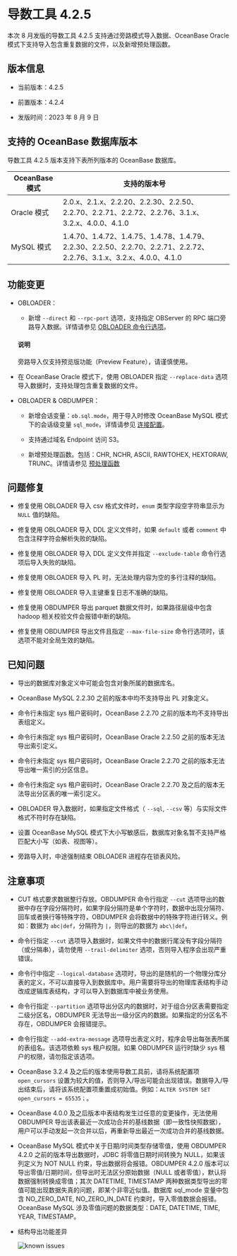 # 导数工具 4.2.5

本次 8 月发版的导数工具 4.2.5 支持通过旁路模式导入数据、OceanBase Oracle 模式下支持导入包含重复数据的文件，以及新增预处理函数。

## 版本信息

* 当前版本：4.2.5

* 前置版本：4.2.4

* 发版时间：2023 年 8 月 9 日

## 支持的 OceanBase 数据库版本

导数工具 4.2.5 版本支持下表所列版本的 OceanBase 数据库。


| OceanBase 模式|支持的版本号|
|-------------------------|--------------------------------------------------------------------------------------------------------|
| Oracle 模式 | 2.0.x、2.1.x、2.2.20、2.2.30、2.2.50、2.2.70、2.2.71、2.2.72、2.2.76、3.1.x、3.2.x、4.0.0、4.1.0                   |
| MySQL 模式  | 1.4.70、1.4.72、1.4.75、1.4.78、1.4.79、2.2.30、2.2.50、2.2.70、2.2.71、2.2.72、2.2.76、3.1.x、3.2.x、4.0.0、4.1.0 |

## 功能变更  

* OBLOADER：

  * 新增 `--direct` 和 `--rpc-port` 选项，支持指定 OBServer 的 RPC 端口旁路导入数据。详情请参见 [OBLOADER 命令行选项](../../../500.OBLOADER/200.obloader-command-line-options.md)。

  <main id="notice" type='explain'>
     <h4>说明</h4>
    <p>旁路导入仅支持预览版功能（Preview Feature），请谨慎使用。</p>
  </main>

* 在 OceanBase Oracle 模式下，使用 OBLOADER 指定 `--replace-data` 选项导入数据时，支持处理包含重复数据的文件。

* OBLOADER & OBDUMPER：

  * 新增会话变量：`ob.sql.mode`，用于导入时修改 OceanBase MySQL 模式下的会话级变量 `sql_mode`，详情请参见 [连接配置](../../../800.obloaderobdumper-session-variables.md)。

  * 支持通过域名 Endpoint 访问 S3。

  * 新增预处理函数。包括：CHR, NCHR, ASCII, RAWTOHEX, HEXTORAW, TRUNC。详情请参见 [预处理函数](../../../500.OBLOADER/300.obloader-data-processing/200.obloader-preprocessing-functions.md)


## 问题修复

  * 修复使用 OBLOADER 导入 csv 格式文件时，`enum` 类型字段空字符串显示为 `NULL` 值的缺陷。

  * 修复使用 OBLOADER 导入 DDL 定义文件时，如果 `default` 或者 `comment` 中包含注释字符会解析失败的缺陷。

  * 修复使用 OBLOADER 导入 DDL 定义文件并指定 `--exclude-table` 命令行选项后导入失败的缺陷。

  * 修复使用 OBLOADER 导入 PL 时，无法处理内容为空的多行注释的缺陷。

  * 修复使用 OBLOADER 导入主键重复日志不准确的缺陷。

  * 修复使用 OBDUMPER 导出 parquet 数据文件时，如果路径层级中包含 hadoop 相关校验文件会报错中断的缺陷。

  * 修复使用 OBDUMPER 导出文件且指定 `--max-file-size` 命令行选项时，该选项不能对全局生效的缺陷。


## 已知问题

* 导出的数据库对象定义中可能会包含对象所属的数据库名。

* OceanBase MySQL 2.2.30 之前的版本中均不支持导出 PL 对象定义。

* 命令行未指定 sys 租户密码时，OceanBase 2.2.70 之前的版本均不支持导出表组定义。

* 命令行未指定 sys 租户密码时，OceanBase Oracle 2.2.50 之前的版本无法导出索引定义。

* 命令行未指定 sys 租户密码时，OceanBase Oracle  2.2.70 之前的版本无法导出唯一索引的分区信息。

* 命令行未指定 sys 租户密码时，OceanBase Oracle 2.2.70 及之后的版本无法导出分区表的唯一索引定义。

* OBLOADER 导入数据时，如果指定文件格式（ `--sql`, `--csv` 等）与实际文件格式不符时存在缺陷。

* 设置 OceanBase MySQL 模式下大小写敏感后，数据库对象名暂不支持严格匹配大小写（如表、视图等）。

* 旁路导入时，中途强制结束 OBLOADER 进程存在锁表风险。



## 注意事项

* CUT 格式要求数据整行存放。OBDUMPER 命令行指定 `--cut` 选项导出的数据中存在字段分隔符时，如果字段分隔符是单个字符时，数据中出现分隔符、回车或者换行等特殊字符，OBDUMPER 会将数据中的特殊字符进行转义。例如：数据为 `abc|def`，分隔符为 `|`，则导出的数据为 `abc\|def`。

* 命令行指定 `--cut` 选项导入数据时，如果文件中的数据行尾没有字段分隔符（或分隔串），请勿使用 `--trail-delimiter` 选项，否则导入程序会出现严重错误。

* 命令行中指定 `--logical-database` 选项时，导出的是随机的一个物理分库分表的定义，不可以直接导入到数据库中。用户需要将导出的物理库表结构手动改成逻辑库表结构，才可以导入到数据库中被业务使用。

* 命令行指定 `--partition` 选项导出分区内的数据时，对于组合分区表需要指定二级分区名，OBDUMPER 无法导出一级分区内的数据。如果指定的分区名不存在，OBDUMPER 会报错提示。

* 命令行指定 `--add-extra-message` 选项导出表定义时，程序会导出每张表所属的表组名。该选项依赖 sys 租户权限。如果 OBDUMPER 运行时缺少 sys 租户的权限，请勿指定该选项。

* OceanBase 3.2.4 及之后的版本使用导数工具前，请将系统配置项 `open_cursors` 设置为较大的值，否则导入/导出可能会出现错误。数据导入/导出结束后，请将该系统配置项重置成初始值。例如：`ALTER SYSTEM SET open_cursors = 65535；`。

* OceanBase 4.0.0 及之后版本中表结构发生过任意的变更操作，无法使用 OBDUMPER 导出该表最近一次成功合并的基线数据（即一致性快照数据），用户可以手动发起一次合并以后，再重新导出最近一次成功合并的基线数据。

* OceanBase MySQL 模式中关于日期/时间类型存储零值，使用 OBDUMPER 4.2.0 之前的版本导出数据时，JDBC 将零值日期时间转换为 NULL，如果该列定义为 NOT NULL 约束，导出数据将会报错。OBDUMPER 4.2.0 版本可以导出零值/日期时间，但导出时无法区分原始数据（NULL 或者零值），默认将数据强制转换成零值；其次 DATETIME, TIMESTAMP 两种数据类型导出的零值可能出现数据失真的问题，即某个非零近似值。数据库 sql_mode 变量中包含 NO_ZERO_DATE, NO_ZERO_IN_DATE 约束时，导入零值数据会报错。OceanBase MySQL 涉及零值问题的数据类型：DATE, DATETIME, TIME, YEAR, TIMESTAMP。

* 结构导出功能差异
  
  ![known issues](https://obbusiness-private.oss-cn-shanghai.aliyuncs.com/doc/img/obloaderobdumper/420/known%20issues.png)
  